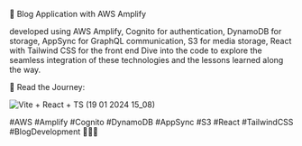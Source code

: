 🚀 Blog Application with AWS Amplify

 developed using
 AWS Amplify, 
 Cognito for authentication, 
 DynamoDB for storage, 
 AppSync for GraphQL communication, 
 S3 for media storage, 
 React with Tailwind CSS for the front end
  Dive into the code to explore the seamless integration of these technologies and the lessons learned along the way.

📖 Read the Journey: 



![Vite + React + TS (19 01 2024 15_08)](https://github.com/sashika20643/ServerlessBlogger/assets/73024901/f82ff3cf-dec7-46e1-96cd-41d92bf6372d)


#AWS #Amplify #Cognito #DynamoDB #AppSync #S3 #React #TailwindCSS #BlogDevelopment 🚀👨‍💻

